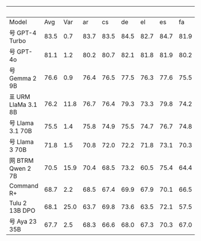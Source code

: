 |  |  |  |  |  |  |  |  |  |  |  | Languages | Languages | Languages | Languages | Languages |  |  |  |  |  |  |  |  |  |
| --- | --- | --- | --- | --- | --- | --- | --- | --- | --- | --- | --- | --- | --- | --- | --- | --- | --- | --- | --- | --- | --- | --- | --- | --- |
| Model | Avg | Var | ar | cs | de | el | es | fa | fr | he | hi | id | it | jp | kr | nl | pl | pt | ro |  | ru | tr uk | vi | zh |
| 号 GPT-4 Turbo | 83.5 | 0.7 | 83.7 | 83.5 | 84.5 | 82.7 | 84.7 | 81.9 | 85.2 | 82.4 | 83.2 | 83.9 | 84.2 | 83.2 | 82.5 | 85.1 | 83.3 | 83.9 | 83.2 | 83.4 | 82.9 | 83.1 | 84.3 | 83.1 |
| 号 GPT-4o | 81.1 | 1.2 | 80.2 | 80.7 | 82.1 | 81.8 | 81.9 | 80.2 | 82.9 | 80.6 | 79.3 | 82.0 | 81.3 | 81.0 | 79.2 | 82.5 | 81.4 | 82.9 | 80.7 | 81.0 | 79.4 | 81.4 | 82.1 | 79.8 |
| 号 Gemma 2 9B | 76.6 | 0.9 | 76.4 | 76.5 | 77.5 | 76.3 | 77.6 | 75.5 | 77.5 | 75.0 | 76.8 | 76.6 | 76.6 | 75.8 | 74.3 | 77.8 | 77.4 | 77.8 | 77.2 | 77.5 | 75.8 | 76.7 | 76.8 | 75.3 |
| 표 URM LlaMa 3.1 8B | 76.2 | 11.8 | 76.7 | 76.4 | 79.3 | 73.3 | 79.8 | 74.2 | 76.9 | 64.0 | 72.9 | 78.3 | 78.3 | 75.2 | 75.4 | 78.0 | 76.0 | 79.4 | 73.9 | 78.2 | 75.5 | 75.5 | 79.7 | 79.0 |
| 号 Llama 3.1 70B | 75.5 | 1.4 | 75.8 | 74.9 | 75.5 | 74.7 | 76.7 | 74.8 | 77.6 | 74.7 | 73.7 | 76.8 | 76.8 | 74.7 | 73.2 | 75.9 | 75.8 | 76.4 | 75.8 | 75.9 | 73.4 | 75.1 | 76.8 | 76.1 |
| 号 Llama 3 70B | 71.8 | 1.5 | 70.8 | 72.0 | 72.2 | 71.8 | 73.1 | 70.3 | 72.7 | 71.9 | 71.9 | 72.9 | 73.3 | 71.3 | 68.6 | 73.0 | 72.9 | 72.9 | 73.1 | 72.4 | 69.4 | 71.4 | 71.5 | 71.0 |
| 网 BTRM Qwen 2 7B | 70.5 | 15.9 | 70.4 | 68.5 | 73.2 | 60.5 | 75.4 | 64.4 | 74.4 | 70.3 | 60.9 | 72.2 | 73.6 | 70.4 | 70.5 | 71.7 | 71.0 | 75.5 | 71.9 | 71.3 | 69.9 | 69.4 | 73.2 | 72.0 |
| Command R+ | 68.7 | 2.2 | 68.5 | 67.4 | 69.9 | 67.9 | 70.1 | 66.5 | 70.3 | 68.2 | 66.4 | 70.4 | 69.0 | 69.6 | 67.6 | 69.3 | 68.4 | 70.8 | 69.1 | 69.5 | 64.9 | 68.4 | 68.7 | 70.4 |
| Tulu 2 13B DPO | 68.1 | 25.0 | 63.7 | 69.8 | 73.6 | 63.5 | 72.1 | 57.5 | 72.2 | 59.8 | 59.4 | 72.2 | 72.7 | 65.6 | 66.1 | 71.2 | 71.4 | 73.4 | 71.5 | 72.1 | 62.6 | 70.0 | 69.3 | 69.3 |
| 号 Aya 23 35B | 67.7 | 2.5 | 68.3 | 66.6 | 68.0 | 67.3 | 70.3 | 67.0 | 68.4 | 66.6 | 67.5 | 68.9 | 69.4 | 65.8 | 64.9 | 69.4 | 67.9 | 70.2 | 67.5 | 68.9 | 64.1 | 67.6 | 69.0 | 66.4 |
